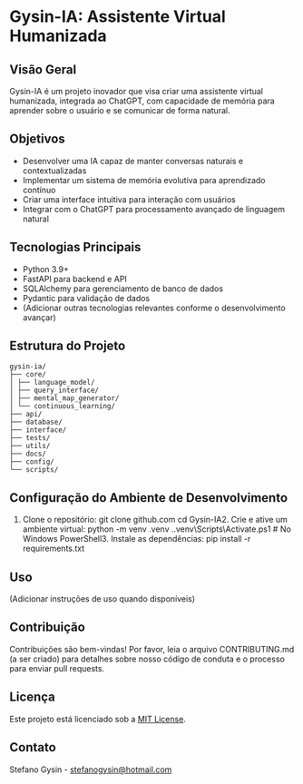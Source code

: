﻿# Gysin-IA: Assistente Virtual Humanizada

## Visão Geral
Gysin-IA é um projeto inovador que visa criar uma assistente virtual humanizada, integrada ao ChatGPT, com capacidade de memória para aprender sobre o usuário e se comunicar de forma natural.

## Objetivos
- Desenvolver uma IA capaz de manter conversas naturais e contextualizadas
- Implementar um sistema de memória evolutiva para aprendizado contínuo
- Criar uma interface intuitiva para interação com usuários
- Integrar com o ChatGPT para processamento avançado de linguagem natural

## Tecnologias Principais
- Python 3.9+
- FastAPI para backend e API
- SQLAlchemy para gerenciamento de banco de dados
- Pydantic para validação de dados
- (Adicionar outras tecnologias relevantes conforme o desenvolvimento avançar)

## Estrutura do Projeto

```
gysin-ia/
├── core/
│ ├── language_model/
│ ├── query_interface/
│ ├── mental_map_generator/
│ └── continuous_learning/
├── api/
├── database/
├── interface/
├── tests/
├── utils/
├── docs/
├── config/
└── scripts/
```
## Configuração do Ambiente de Desenvolvimento
1. Clone o repositório:
git clone github.com
cd Gysin-IA2. Crie e ative um ambiente virtual:
python -m venv .venv
..venv\Scripts\Activate.ps1 # No Windows PowerShell3. Instale as dependências:
pip install -r requirements.txt
## Uso
(Adicionar instruções de uso quando disponíveis)

## Contribuição
Contribuições são bem-vindas! Por favor, leia o arquivo CONTRIBUTING.md (a ser criado) para detalhes sobre nosso código de conduta e o processo para enviar pull requests.

## Licença
Este projeto está licenciado sob a [MIT License](LICENSE).

## Contato
Stefano Gysin - stefanogysin@hotmail.com